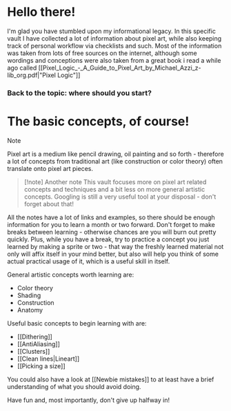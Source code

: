 # Hello there!
I'm glad you have stumbled upon my informational legacy. In this specific vault I have collected a lot of information about pixel art, while also keeping track of personal workflow via checklists and such.
Most of the information was taken from lots of free sources on the internet, although some wordings and conceptions were also taken from a great book i read a while ago called [[Pixel_Logic_-_A_Guide_to_Pixel_Art_by_Michael_Azzi_z-lib_org.pdf|"Pixel Logic"]]

### Back to the topic: where should you start? 
# The basic concepts, of course!
>[!Note]
>Pixel art is a medium like pencil drawing, oil painting and so forth - therefore a lot of concepts from traditional art (like construction or color theory) often translate onto pixel art pieces.

>[!note] Another note
>This vault focuses more on pixel art related concepts and techniques and a bit less on more general artistic concepts. Googling is still a very useful tool at your disposal - don't forget about that!

All the notes have a lot of links and examples, so there should be enough information for you to learn a month or two forward. Don't forget to make breaks between learning - otherwise chances are you will burn out pretty quickly. Plus, while you have a break, try to practice a concept you just learned by making a sprite or two - that way the freshly learned material not only will affix itself in your mind better, but also will help you think of some actual practical usage of it, which is a useful skill in itself.

General artistic concepts worth learning are:
- Color theory
- Shading
- Construction
- Anatomy

Useful basic concepts to begin learning with are:
- [[Dithering]]
- [[AntiAliasing]]
- [[Clusters]]
- [[Clean lines|Lineart]]
- [[Picking a size]]

You could also have a look at [[Newbie mistakes]] to at least have a brief understanding of what you should avoid doing.

Have fun and, most importantly, don't give up halfway in!